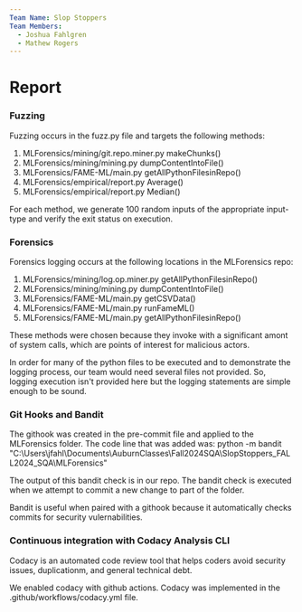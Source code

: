 ```yaml
---
Team Name: Slop Stoppers
Team Members:
  - Joshua Fahlgren
  - Mathew Rogers
---
```


# Report

### Fuzzing

Fuzzing occurs in the fuzz.py file and targets the following methods:

1. MLForensics/mining/git.repo.miner.py makeChunks()
2. MLForensics/mining/mining.py dumpContentIntoFile()
3. MLForensics/FAME-ML/main.py getAllPythonFilesinRepo()
4. MLForensics/empirical/report.py Average()
5. MLForensics/empirical/report.py Median()

For each method, we generate 100 random inputs of the appropriate input-type and verify the exit status on execution.

### Forensics

Forensics logging occurs at the following locations in the MLForensics repo:

1. MLForensics/mining/log.op.miner.py getAllPythonFilesinRepo()
2. MLForensics/mining/mining.py dumpContentIntoFile()
3. MLForensics/FAME-ML/main.py getCSVData()
4. MLForensics/FAME-ML/main.py runFameML()
5. MLForensics/FAME-ML/main.py getAllPythonFilesinRepo()

These methods were chosen because they invoke with a significant amont of system calls, which are points of interest for malicious actors.

In order for many of the python files to be executed and to demonstrate the logging process, our team would need several files not provided. So, logging execution isn't provided here but the logging statements are simple enough to be sound.

### Git Hooks and Bandit

The githook was created in the pre-commit file and applied to the MLForensics folder. The code line that was added was:
python -m bandit "C:\Users\jfahl\Documents\AuburnClasses\Fall2024SQA\SlopStoppers_FALL2024_SQA\MLForensics"

The output of this bandit check is in our repo. The bandit check is executed when we attempt to commit a new change to part of the folder.

Bandit is useful when paired with a githook because it automatically checks commits for security vulernabilities. 

### Continuous integration with Codacy Analysis CLI

Codacy is an automated code review tool that helps coders avoid security issues, duplicationm, and general technical debt. 

We enabled codacy with github actions. Codacy was implemented in the .github/workflows/codacy.yml file.
